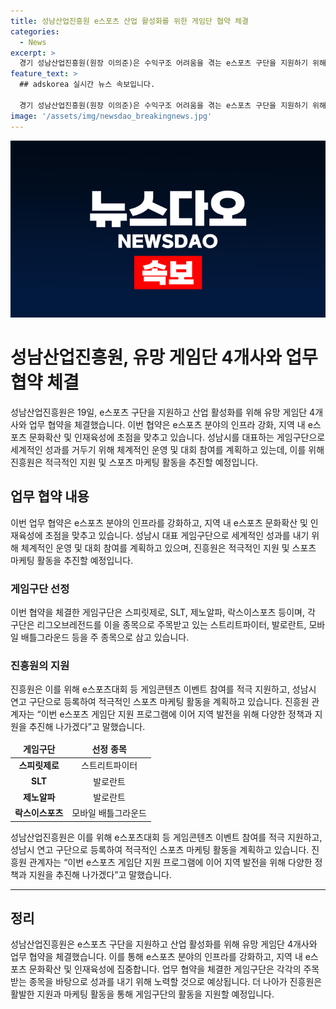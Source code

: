 ```yaml
---
title: 성남산업진흥원 e스포츠 산업 활성화를 위한 게임단 협약 체결
categories:
  - News
excerpt: >
  경기 성남산업진흥원(원장 이의준)은 수익구조 어려움을 겪는 e스포츠 구단을 지원하기 위해 유망 게임단 4개사와 업무 협약을 체결했다. 협약은 e스포츠 인프라 강화, 지역 내 e스포츠 문화확산에 초점을 맞추고, 세계적인 성과를 내기 위한 체계적인 운영과 대회 참여를 목표로 한다. 지역 발전을 위해 다양한 정책과 지원을 추진할 예정이며, 성남시 대표 게임구단으로 세계적인 활약을 이끌어나갈 계획이다.
feature_text: >
  ## adskorea 실시간 뉴스 속보입니다.

  경기 성남산업진흥원(원장 이의준)은 수익구조 어려움을 겪는 e스포츠 구단을 지원하기 위해 유망 게임단 4개사와 업무 협약을 체결했다. 협약은 e스포츠 인프라 강화, 지역 내 e스포츠 문화확산에 초점을 맞추고, 세계적인 성과를 내기 위한 체계적인 운영과 대회 참여를 목표로 한다. 지역 발전을 위해 다양한 정책과 지원을 추진할 예정이며, 성남시 대표 게임구단으로 세계적인 활약을 이끌어나갈 계획이다.
image: '/assets/img/newsdao_breakingnews.jpg'
---
```


<p><img src="/assets/img/newsdao_breakingnews.jpg" alt="adskorea 속보" /></p>

<h1>성남산업진흥원, 유망 게임단 4개사와 업무 협약 체결</h1>

<p data-ke-size="size16">성남산업진흥원은 19일, e스포츠 구단을 지원하고 산업 활성화를 위해 유망 게임단 4개사와 업무 협약을 체결했습니다. 이번 협약은 e스포츠 분야의 인프라 강화, 지역 내 e스포츠 문화확산 및 인재육성에 초점을 맞추고 있습니다. 성남시를 대표하는 게임구단으로 세계적인 성과를 거두기 위해 체계적인 운영 및 대회 참여를 계획하고 있는데, 이를 위해 진흥원은 적극적인 지원 및 스포츠 마케팅 활동을 추진할 예정입니다.</p>

<h2 data-ke-size="size26">업무 협약 내용</h2>

<p data-ke-size="size16">이번 업무 협약은 e스포츠 분야의 인프라를 강화하고, 지역 내 e스포츠 문화확산 및 인재육성에 초점을 맞추고 있습니다. 성남시 대표 게임구단으로 세계적인 성과를 내기 위해 체계적인 운영 및 대회 참여를 계획하고 있으며, 진흥원은 적극적인 지원 및 스포츠 마케팅 활동을 추진할 예정입니다.</p>

<h3 data-ke-size="size24">게임구단 선정</h3>

<p data-ke-size="size16">이번 협약을 체결한 게임구단은 스피릿제로, SLT, 제노알파, 락스이스포츠 등이며, 각 구단은 리그오브레전드를 이을 종목으로 주목받고 있는 스트리트파이터, 발로란트, 모바일 배틀그라운드 등을 주 종목으로 삼고 있습니다.</p>

<h3 data-ke-size="size24">진흥원의 지원</h3>

<p data-ke-size="size16">진흥원은 이를 위해 e스포츠대회 등 게임콘텐츠 이벤트 참여를 적극 지원하고, 성남시 연고 구단으로 등록하여 적극적인 스포츠 마케팅 활동을 계획하고 있습니다. 진흥원 관계자는 “이번 e스포츠 게임단 지원 프로그램에 이어 지역 발전을 위해 다양한 정책과 지원을 추진해 나가겠다”고 말했습니다.</p>

<table>
<thead>
<tr>
<td style="text-align: center; height: 17px;"><b>게임구단</b></td>
<td style="text-align: center; height: 17px;"><b>선정 종목</b></td>
</tr>
</thead>
<tbody>
<tr>
<td style="text-align: center; height: 17px;"><b>스피릿제로</b></td>
<td style="text-align: center; height: 17px;">스트리트파이터</td>
</tr>
<tr>
<td style="text-align: center; height: 17px;"><b>SLT</b></td>
<td style="text-align: center; height: 17px;">발로란트</td>
</tr>
<tr>
<td style="text-align: center; height: 17px;"><b>제노알파</b></td>
<td style="text-align: center; height: 17px;">발로란트</td>
</tr>
<tr>
<td style="text-align: center; height: 17px;"><b>락스이스포츠</b></td>
<td style="text-align: center; height: 17px;">모바일 배틀그라운드</td>
</tr>
</tbody>
</table>

<p data-ke-size="size16">성남산업진흥원은 이를 위해 e스포츠대회 등 게임콘텐츠 이벤트 참여를 적극 지원하고, 성남시 연고 구단으로 등록하여 적극적인 스포츠 마케팅 활동을 계획하고 있습니다. 진흥원 관계자는 “이번 e스포츠 게임단 지원 프로그램에 이어 지역 발전을 위해 다양한 정책과 지원을 추진해 나가겠다”고 말했습니다.</p>

<hr/>

<h2 data-ke-size="size26">정리</h2>

<p data-ke-size="size16">성남산업진흥원은 e스포츠 구단을 지원하고 산업 활성화를 위해 유망 게임단 4개사와 업무 협약을 체결했습니다. 이를 통해 e스포츠 분야의 인프라를 강화하고, 지역 내 e스포츠 문화확산 및 인재육성에 집중합니다. 업무 협약을 체결한 게임구단은 각각의 주목받는 종목을 바탕으로 성과를 내기 위해 노력할 것으로 예상됩니다. 더 나아가 진흥원은 활발한 지원과 마케팅 활동을 통해 게임구단의 활동을 지원할 예정입니다.</p>

